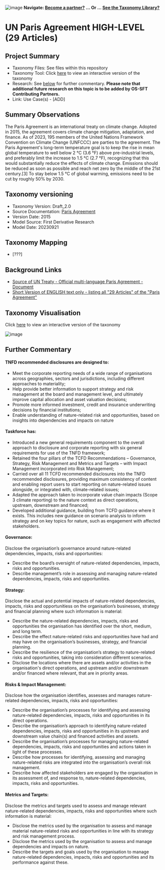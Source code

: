 ![image](https://user-images.githubusercontent.com/112073913/188821900-0c411acf-fbdd-4163-adc9-3ba4e2be78df.png)
**Navigate: [Become a partner?](https://github.com/OS-SFT/06-COLLABORATORS-PARTNERS)**
**... Or ... [See the Taxonomy Library?](https://github.com/orgs/OS-SFT/projects/2)**

# UN Paris Agreement HIGH-LEVEL (29 Articles)

## Project Summary
- Taxonomy Files: See files within this repository
- Taxonomy Tool: Click [here](https://os-sft.solidatus.com/viewer/650c26788f6f032c7aee4b48) to view an interactive version of the taxonomy 
- Research: See [below](https://github.com/OS-SFT/Taxonomy-Mappings-Library/tree/main/Single%20Taxonomies/Paris%20Agreement) for further commentary. **Please note that additional future research on this topic is to be added by OS-SFT Contributing Partners.**
- Link: Use Case(s) - [ADD]

## Summary Observations
The Paris Agreement is an international treaty on climate change. Adopted in 2015, the agreement covers climate change mitigation, adaptation, and finance. As of 2023, 195 members of the  United Nations Framework Convention on Climate Change (UNFCCC) are parties to the agreement. The Paris Agreement's long-term temperature goal is to keep the rise in mean global temperature to well below 2 °C (3.6 °F) above pre-industrial levels, and preferably limit the increase to 1.5 °C (2.7 °F), recognizing that this would substantially reduce the effects of climate change. Emissions should be reduced as soon as possible and reach net zero by the middle of the 21st century.[3] To stay below 1.5 °C of global warming, emissions need to be cut by roughly 50% by 2030. 

## Taxonomy versioning

- Taxonomy Version: Draft_2.0
- Source Documentation: [Paris Agreement](https://unfccc.int/sites/default/files/english_paris_agreement.pdf)
- Version Date: 2015
- Model Source: First Derivative Research
- Model Date: 20230921

## Taxonomy Mapping
* [???]

## Background Links
- [Source of UN Treaty - Official multi-language Paris Agreement - Document](https://treaties.un.org/doc/Treaties/2016/02/20160215%2006-03%20PM/Ch_XXVII-7-d.pdf)
- [Short Version of ENGLISH text only - listing all "29 Articles" of the "Paris Agreement"](https://unfccc.int/sites/default/files/english_paris_agreement.pdf)



## Taxonomy Visualisation

Click [here](https://os-sft.solidatus.com/viewer/650c26788f6f032c7aee4b48) to view an interactive version of the taxonomy

![image]()

## Further Commentary
#### TNFD recommended disclosures are designed to:

* Meet the corporate reporting needs of a wide range of organisations across geographies, sectors and jurisdictions, including different approaches to materiality;
* Help provide better information to support strategy and risk management at the board and management level, and ultimately improve capital allocation and asset valuation decisions;
* Promote more informed investment, credit and insurance underwriting decisions by financial institutions; 
* Enable understanding of nature-related risk and opportunities, based on insights into dependencies and impacts on nature

#### Taskforce has:

* Introduced a new general requirements component to the overall approach to disclosure and corporate reporting with six general requirements for use of the TNFD framework;
* Retained the four pillars of the TCFD Recommendations – Governance, Strategy, Risk Management and Metrics and Targets – with Impact Management incorporated into Risk Management;
* Carried over all 11 TCFD recommended disclosures into the TNFD recommended disclosures, providing maximum consistency of content and enabling report users to start reporting on nature-related issues alongside, or integrated with, climate-related issues;
* Adapted the approach taken to incorporate value chain impacts (Scope 3 climate reporting) to the nature context as direct operations, upstream, downstream and financed; 
* Developed additional guidance, building from TCFD guidance where it exists. 
This includes new guidance on scenario analysis to inform strategy and on key topics for nature, such as engagement with affected stakeholders.

#### Governance:
Disclose the organisation’s governance around nature-related dependencies, impacts, risks and opportunities:
* Describe the board’s oversight of nature-related dependencies, impacts, risks and opportunities.
* Describe management’s role in assessing and managing nature-related dependencies, impacts, risks and opportunities.
#### Strategy:
Disclose the actual and potential impacts of nature-related dependencies, impacts, risks and opportunitiess on the organisation’s businesses, strategy and financial planning where such information is material:
* Describe the nature-related dependencies, impacts, risks and opportunities the organisation has identified over the short, medium, and long term.
* Describe the effect nature-related risks and opportunities have had and may have on the organisation’s businesses, strategy, and financial planning.
* Describe the resilience of the organisation’s strategy to nature-related risks and opportunities, taking into consideration different scenarios.
* Disclose the locations where there are assets and/or activities in the organisation's direct operations, and upstream and/or downstream and/or financed where relevant, that are in priority areas.
#### Risks & Impact Management:
Disclose how the organisation identifies, assesses and manages nature-related dependencies, impacts, risks and opportunities:
* Describe the organisation’s processes for identifying and assessing nature-related dependencies, impacts, risks and opportunities in its direct operations.
* Describe the organisation’s approach to identifying nature-related dependencies, impacts, risks and opportunities in its upstream and downstream value chain(s) and financed activities and assets.
* Describe the organisation’s processes for managing nature-related dependencies, impacts, risks and opportunities and actions taken in light of these processes. 
* Describe how processes for identifying, assessing and managing nature-related risks are integrated into the organisation’s overall risk management.
* Describe how affected stakeholders are engaged by the organisation in its assessment of, and response to, nature-related dependencies, impacts, risks and opportunities.
#### Metrics and Targets:
Disclose the metrics and targets used to assess and manage relevant nature-related dependencies, impacts, risks and opportunities where such information is material:
* Disclose the metrics used by the organisation to assess and manage material nature-related risks and opportunities in line with its strategy and risk management process.
* Disclose the metrics used by the organisation to assess and manage dependencies and impacts on nature.
* Describe the targets and goals used by the organisation to manage nature-related dependencies, impacts, risks and opportunities and its performance against these.
